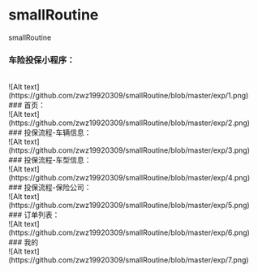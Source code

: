 # smallRoutine
smallRoutine

### 车险投保小程序：
<br>
![Alt text](https://github.com/zwz19920309/smallRoutine/blob/master/exp/1.png)
<br>
### 首页：
<br>
![Alt text](https://github.com/zwz19920309/smallRoutine/blob/master/exp/2.png)
<br>
###  投保流程-车辆信息：
<br>
![Alt text](https://github.com/zwz19920309/smallRoutine/blob/master/exp/3.png)
<br>
###  投保流程-车型信息：
<br>
![Alt text](https://github.com/zwz19920309/smallRoutine/blob/master/exp/4.png)
<br>
###  投保流程-保险公司：
<br>
![Alt text](https://github.com/zwz19920309/smallRoutine/blob/master/exp/5.png)
<br>
###  订单列表：
<br>
![Alt text](https://github.com/zwz19920309/smallRoutine/blob/master/exp/6.png)
<br>
###  我的
<br>
![Alt text](https://github.com/zwz19920309/smallRoutine/blob/master/exp/7.png)
